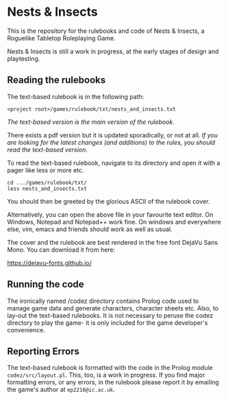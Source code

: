 Nests & Insects
===============

This is the repository for the rulebooks and code of Nests & Insects, a Roguelike
Tabletop Roleplaying Game.

Nests & Insects is still a work in progress, at the early stages of design and
playtesting.

Reading the rulebooks
---------------------

The text-based rulebook is in the following path:
```
<project root>/games/rulebook/txt/nests_and_insects.txt
```

_The text-based version is the main version of the rulebook._

There exists a pdf version but it is updated sporadically, or not at all. _If you are
looking for the latest changes (and additions) to the rules, you should read the
text-based version_.

To read the text-based rulebook, navigate to its directory and open it with a pager like
less or more etc.

```
cd .../games/rulebook/txt/
less nests_and_insects.txt
```

You should then be greeted by the glorious ASCII of the rulebook cover. 

Alternatively, you can open the above file in your favourite text editor. On Windows,
Notepad and Notepad++ work fine. On windows and everywhere else, vim, emacs and friends
should work as well as usual.

The cover and the rulebook are best rendered in the free font DejaVu Sans Mono. You can
download it from here:

https://dejavu-fonts.github.io/

Running the code
----------------

The ironically named /codez directory contains Prolog code used to manage game data and
generate characters, character sheets etc. Also, to lay-out the text-based rulebooks. It
is not necessary to peruse the codez directory to play the game- it is only included for
the game developer's convenience.

Reporting Errors
----------------

The text-based rulebook is formatted with the code in the Prolog module
`codez/src/layout.pl`. This, too, is a work in progress. If you find major formatting
errors, or any errors, in the rulebook please report it by emailing the game's author
at `ep2216@ic.ac.uk`.
